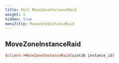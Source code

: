 ```yaml
---
title: Perl MoveZoneInstanceRaid
weight: 1
hidden: true
menuTitle: MoveZoneInstanceRaid
---
```

## MoveZoneInstanceRaid
```perl
$client->MoveZoneInstanceRaid(uint16 instance_id)
```